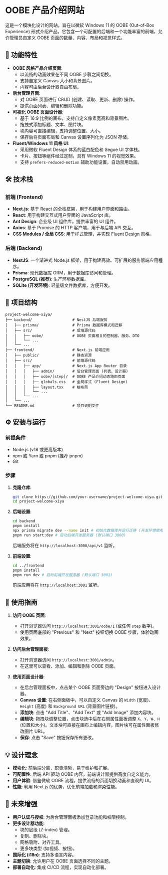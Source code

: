 # OOBE 产品介绍网站

这是一个模块化设计的网站，旨在以微软 Windows 11 的 OOBE (Out-of-Box Experience) 形式介绍产品。它包含一个可配置的后端和一个功能丰富的前端，允许管理员自定义 OOBE 页面的数量、内容、布局和视觉样式。

## 🚀 功能特性

-   **OOBE 风格产品介绍页面**:
    -   以流畅的动画效果在不同 OOBE 步骤之间切换。
    -   支持自定义 Canvas 大小和背景图片。
    -   内容可由后台设计器自由布局。
-   **后台管理界面**:
    -   对 OOBE 页面进行 CRUD (创建、读取、更新、删除) 操作。
    -   提供页面列表、编辑和删除功能。
-   **可视化 OOBE 页面设计器**:
    -   基于 16:9 比例的画布，支持自定义像素宽高和背景图片。
    -   拖拽式添加标题、文本、图片块。
    -   块内容可直接编辑，支持调整位置、大小。
    -   保存后将页面布局和 Canvas 设置序列化为 JSON 存储。
-   **Fluent/Windows 11 风格 UI**:
    -   采用微软 Fluent Design 体系的蓝白配色和 Segoe UI 字体栈。
    -   卡片、按钮等组件经过定制，具有 Windows 11 的视觉效果。
    -   支持 `prefers-reduced-motion` 辅助功能设置，自动禁用动画。

## 🛠️ 技术栈

### 前端 (Frontend)

-   **Next.js**: 基于 React 的全栈框架，用于构建用户界面和路由。
-   **React**: 用于构建交互式用户界面的 JavaScript 库。
-   **Ant Design**: 企业级 UI 组件库，提供丰富的 UI 组件。
-   **Axios**: 基于 Promise 的 HTTP 客户端，用于与后端 API 交互。
-   **CSS Modules / 全局 CSS**: 用于样式管理，并实现 Fluent Design 风格。

### 后端 (Backend)

-   **NestJS**: 一个渐进式 Node.js 框架，用于构建高效、可扩展的服务器端应用程序。
-   **Prisma**: 现代数据库 ORM，用于数据库访问和管理。
-   **PostgreSQL (推荐)**: 生产环境数据库。
-   **SQLite (开发环境)**: 轻量级文件数据库，方便开发。

## 📂 项目结构

```
project-welcome-xiya/
├── backend/                  # NestJS 后端服务
│   ├── prisma/               # Prisma 数据库模式和迁移
│   ├── src/                  # 后端源代码
│   │   ├── oobe/             # OOBE 页面相关的控制器、服务、DTO
│   │   └── ...
│   └── ...
├── frontend/                 # Next.js 前端应用
│   ├── public/               # 静态资源
│   ├── src/                  # 前端源代码
│   │   ├── app/              # Next.js App Router 目录
│   │   │   ├── admin/        # 后台管理页面 (列表、设计器)
│   │   │   ├── oobe/[step]/  # OOBE 产品介绍动态路由页面
│   │   │   ├── globals.css   # 全局样式 (Fluent Design)
│   │   │   ├── layout.tsx    # 根布局
│   │   │   └── ...
│   │   └── ...
│   └── ...
└── README.md                 # 项目说明文件
```

## ⚙️ 安装与运行

### 前提条件

-   Node.js (v18 或更高版本)
-   npm 或 Yarn 或 pnpm (推荐 pnpm)
-   Git

### 步骤

1.  **克隆仓库**:
    ```bash
    git clone https://github.com/your-username/project-welcome-xiya.git
    cd project-welcome-xiya
    ```

2.  **后端设置**:
    ```bash
    cd backend
    pnpm install
    npx prisma migrate dev --name init # 初始化数据库并运行迁移 (开发环境使用 SQLite)
    pnpm run start:dev # 启动后端开发服务器 (默认端口 3000)
    ```
    后端服务将在 `http://localhost:3000/api/v1` 监听。

3.  **前端设置**:
    ```bash
    cd ../frontend
    pnpm install
    pnpm run dev # 启动前端开发服务器 (默认端口 3001)
    ```
    前端应用将在 `http://localhost:3001` 监听。

## 🚀 使用指南

1.  **访问 OOBE 页面**:
    -   打开浏览器访问 `http://localhost:3001/oobe/1` (或任何 `step` 数字)。
    -   使用页面底部的 "Previous" 和 "Next" 按钮切换 OOBE 步骤，体验动画效果。

2.  **访问后台管理面板**:
    -   打开浏览器访问 `http://localhost:3001/admin`。
    -   在这里可以查看、添加、编辑和删除 OOBE 页面。

3.  **使用页面设计器**:
    -   在后台管理面板中，点击某个 OOBE 页面旁边的 "Design" 按钮进入设计器。
    -   **Canvas 设置**: 在右侧面板中，可以自定义 Canvas 的 `Width` (宽度)、`Height` (高度) 和 `Background URL` (背景图片链接)。
    -   **添加块**: 点击 "Add Title"、"Add Text" 或 "Add Image" 添加内容块。
    -   **编辑块**: 拖拽块调整位置，点击块选中后在右侧属性面板调整 `X`、`Y`、`W`、`H` (位置和大小)。文本块可直接在画布上编辑内容，图片块可在属性面板修改图片 URL。
    -   **保存**: 点击 "Save" 按钮保存所有更改。

## 💡 设计理念

-   **模块化**: 前后端分离，职责清晰，易于维护和扩展。
-   **可配置性**: 后端 API 驱动 OOBE 内容，前端设计器提供高度自定义能力。
-   **用户体验**: 借鉴微软 OOBE 流程，提供流畅的页面切换动画和直观的 UI。
-   **性能**: 利用 Next.js 的优势，优化前端加载和渲染性能。

## 🔮 未来增强

-   **用户认证与授权**: 为后台管理面板添加登录功能和权限控制。
-   **更多设计器功能**:
    -   块的层级 (Z-index) 管理。
    -   复制、删除块。
    -   网格吸附、对齐工具。
    -   更多块类型 (如视频、按钮)。
-   **国际化 (i18n)**: 支持多语言内容。
-   **主题切换**: 允许用户在 OOBE 页面选择不同的主题。
-   **部署自动化**: 集成 CI/CD 流程，实现自动化部署。